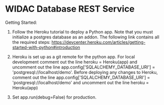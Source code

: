# WIDAC Database REST Service

Getting Started:

1. Follow the Heroku tutorial to deploy a Python app. Note that you must initialize a postgres database as an addon. The following link contains all the required steps: https://devcenter.heroku.com/articles/getting-started-with-python#introduction

2. Heroku is set up as a git remote for the python app. For local development comment out the line heroku = Heroku(app) and uncomment out the line app.config['SQLALCHEMY_DATABASE_URI'] = 'postgresql://localhost/demo'. Before deploying any changes to Heroku, comment out the line app.config['SQLALCHEMY_DATABASE_URI'] = 'postgresql://localhost/demo' and uncomment out the line heroku = Heroku(app)

3. Set app.run(debug=False) for production. 

